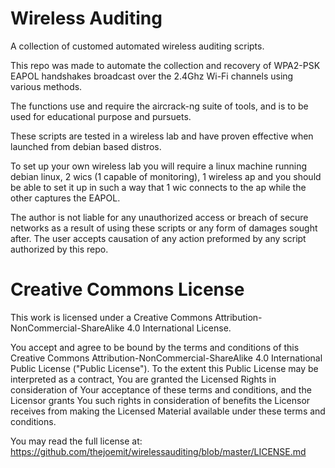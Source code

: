 # Wireless Auditing
A collection of customed automated wireless auditing scripts.

This repo was made to automate the collection and recovery of WPA2-PSK EAPOL handshakes broadcast over the 2.4Ghz Wi-Fi channels using various methods. 

The functions use and require the aircrack-ng suite of tools, and is to be used for educational purpose and pursuets.

These scripts are tested in a wireless lab and have proven effective when launched from debian based distros.

To set up your own wireless lab you will require a linux machine running debian linux, 2 wics (1 capable of monitoring),
1 wireless ap and you should be able to set it up in such a way that 1 wic connects to the ap while the other captures the EAPOL.

The author is not liable for any unauthorized access or breach of secure networks as a result of using these scripts or any form of damages sought after. The user accepts causation of any action preformed by any script authorized by this repo.

# Creative Commons License
This work is licensed under a Creative Commons Attribution-NonCommercial-ShareAlike 4.0 International License.

You accept and agree to be bound by the terms and conditions of this Creative Commons Attribution-NonCommercial-ShareAlike 4.0 International Public License ("Public License"). To the extent this Public License may be interpreted as a contract, You are granted the Licensed Rights in consideration of Your acceptance of these terms and conditions, and the Licensor grants You such rights in consideration of benefits the Licensor receives from making the Licensed Material available under these terms and conditions.

You may read the full license at:
https://github.com/thejoemit/wirelessauditing/blob/master/LICENSE.md
